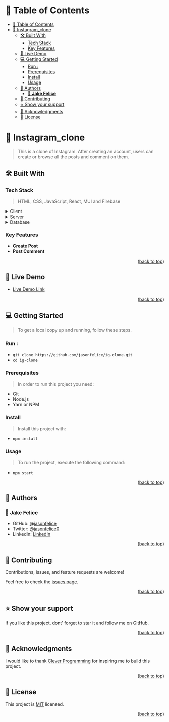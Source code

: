 <a name="readme-top"></a>

# 📗 Table of Contents

- [📗 Table of Contents](#-table-of-contents)
- [📖 Instagram\_clone ](#-instagram_clone-)
  - [🛠 Built With ](#-built-with-)
    - [Tech Stack ](#tech-stack-)
    - [Key Features ](#key-features-)
  - [🚀 Live Demo ](#-live-demo-)
  - [💻 Getting Started ](#-getting-started-)
    - [Run :](#run-)
    - [Prerequisites](#prerequisites)
    - [Install](#install)
    - [Usage](#usage)
  - [👥 Authors ](#-authors-)
    - [👤 **Jake Felice**](#-jake-felice)
  - [🤝 Contributing ](#-contributing-)
  - [⭐️ Show your support ](#️-show-your-support-)
  - [🙏 Acknowledgments ](#-acknowledgments-)
  - [📝 License ](#-license-)

<!-- PROJECT DESCRIPTION -->

# 📖 Instagram_clone <a name="about-project"></a>

> This is a clone of Instagram. After creating an account, users can create or browse all the posts and comment on them.

## 🛠 Built With <a name="built-with"></a>

### Tech Stack <a name="tech-stack"></a>

> HTML, CSS, JavaScript, React, MUI and Firebase

<details>
  <summary>Client</summary>
  <ul>
    <li><a href="https://reactjs.org/">React.js</a></li>
  </ul>
</details>

<details>
  <summary>Server</summary>
  <ul>
    <li><a href="https://firebase.google.com/">Firebase</a></li>
  </ul>
</details>

<details>
<summary>Database</summary>
  <ul>
    <li><a href="https://firebase.google.com/">Firebase</a></li>
  </ul>
</details>

<!-- Features -->

### Key Features <a name="key-features"></a>

- **Create Post**
- **Post Comment**

<p align="right">(<a href="#readme-top">back to top</a>)</p>

<!-- LIVE DEMO -->

## 🚀 Live Demo <a name="live-demo"></a>

- [Live Demo Link](https://yourdeployedapplicationlink.com)

<p align="right">(<a href="#readme-top">back to top</a>)</p>

<!-- GETTING STARTED -->

## 💻 Getting Started <a name="getting-started"></a>

>To get a local copy up and running, follow these steps.

### Run :
- `git clone https://github.com/jasonfelice/ig-clone.git`
- `cd ig-clone`

### Prerequisites

> In order to run this project you need:

- Git
- Node.js
- Yarn or NPM

### Install

> Install this project with:
- `npm install`

### Usage

> To run the project, execute the following command:
- `npm start`

<p align="right">(<a href="#readme-top">back to top</a>)</p>

<!-- AUTHORS -->

## 👥 Authors <a name="authors"></a>

### 👤 **Jake Felice**

- GitHub: [@jasonfelice](https://github.com/jasonfelice)
- Twitter: [@jasonfelice0](https://twitter.com/jasonfelice0)
- LinkedIn: [LinkedIn](https://www.linkedin.com/in/jason-felice-11a5a622b/)

<p align="right">(<a href="#readme-top">back to top</a>)</p>



<!-- CONTRIBUTING -->

## 🤝 Contributing <a name="contributing"></a>

Contributions, issues, and feature requests are welcome!

Feel free to check the [issues page](../../issues/).

<p align="right">(<a href="#readme-top">back to top</a>)</p>

<!-- SUPPORT -->

## ⭐️ Show your support <a name="support"></a>

If you like this project, dont' forget to star it and follow me on GitHub.

<p align="right">(<a href="#readme-top">back to top</a>)</p>

<!-- ACKNOWLEDGEMENTS -->

## 🙏 Acknowledgments <a name="acknowledgements"></a>

I would like to thank [Clever Programming](https://www.youtube.com/@CleverProgrammer) for inspiring me to build this project.

<p align="right">(<a href="#readme-top">back to top</a>)</p>

<!-- LICENSE -->

## 📝 License <a name="license"></a>

This project is [MIT](./LICENSE.md) licensed.

<p align="right">(<a href="#readme-top">back to top</a>)</p>